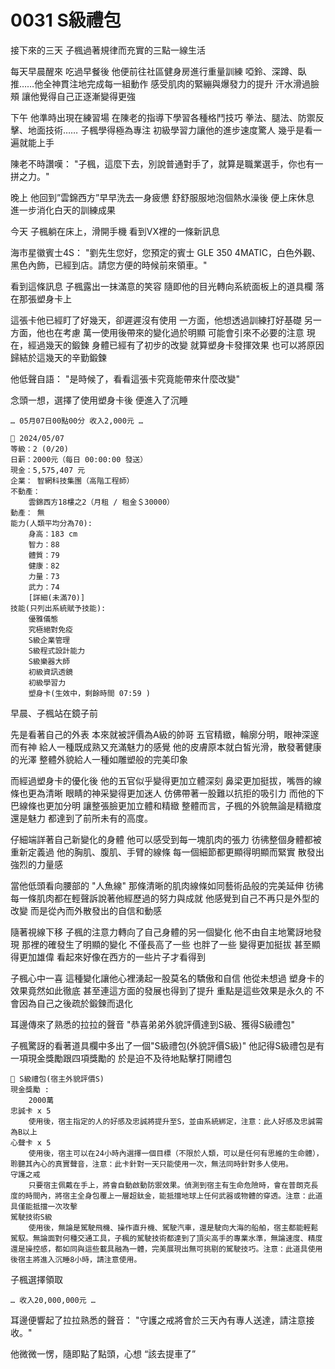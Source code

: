 # 0031 S級禮包

接下來的三天
子楓過著規律而充實的三點一線生活

每天早晨醒來
吃過早餐後
他便前往社區健身房進行重量訓練
啞鈴、深蹲、臥推……他全神貫注地完成每一組動作
感受肌肉的緊繃與爆發力的提升
汗水滑過臉頰
讓他覺得自己正逐漸變得更強

下午
他準時出現在練習場
在陳老的指導下學習各種格鬥技巧
拳法、腿法、防禦反擊、地面技術……
子楓學得極為專注
初級學習力讓他的進步速度驚人
幾乎是看一遍就能上手

陳老不時讚嘆：
"子楓，這麼下去，別說普通對手了，就算是職業選手，你也有一拼之力。"

晚上
他回到”雲錦西方”早早洗去一身疲憊
舒舒服服地泡個熱水澡後
便上床休息
進一步消化白天的訓練成果

今天
子楓躺在床上，滑開手機
看到VX裡的一條新訊息

海市星徽賓士4S：
"劉先生您好，您預定的賓士 GLE 350 4MATIC，白色外觀、黑色內飾，已經到店。請您方便的時候前來領車。"

看到這條訊息
子楓露出一抹滿意的笑容
隨即他的目光轉向系統面板上的道具欄
落在那張塑身卡上

這張卡他已經盯了好幾天，卻遲遲沒有使用
一方面，他想透過訓練打好基礎
另一方面，他也在考慮
萬一使用後帶來的變化過於明顯
可能會引來不必要的注意
現在，經過幾天的鍛鍊
身體已經有了初步的改變
就算塑身卡發揮效果
也可以將原因歸結於這幾天的辛勤鍛鍊

他低聲自語：
"是時候了，看看這張卡究竟能帶來什麼改變"

念頭一想，選擇了使用塑身卡後
便進入了沉睡

`… 05月07日00點00分 收入2,000元 …`

```
📰 2024/05/07
等級：2 (0/20)
日薪：2000元（每日 00:00:00 發送）
現金：5,575,407 元
企業： 智網科技集團（高階工程師）
不動產：
    雲錦西方18樓之2（月租 / 租金＄30000）
動產： 無
能力(人類平均分為70):
    身高：183 cm
    智力：88
    體質：79
    健康：82
    力量：73
    武力：74
    [詳細(未滿70)]
技能(只列出系統賦予技能):
    優雅儀態
    究極絕對免疫
    S級企業管理
    S級程式設計能力
    S級樂器大師
    初級資訊透鏡
    初級學習力
    塑身卡(生效中，剩餘時間 07:59 )
```

早晨、子楓站在鏡子前

先是看著自己的外表
本來就被評價為A級的帥哥
五官精緻，輪廓分明，眼神深邃而有神
給人一種既成熟又充滿魅力的感覺
他的皮膚原本就白皙光滑，散發著健康的光澤
整體外貌給人一種如雕塑般的完美印象

而經過塑身卡的優化後
他的五官似乎變得更加立體深刻
鼻梁更加挺拔，嘴唇的線條也更為清晰
眼睛的神采變得更加迷人
仿佛帶著一股難以抗拒的吸引力
而他的下巴線條也更加分明
讓整張臉更加立體和精緻
整體而言，子楓的外貌無論是精緻度還是魅力
都達到了前所未有的高度。

仔細端詳著自己新變化的身體
他可以感受到每一塊肌肉的張力
彷彿整個身體都被重新定義過
他的胸肌、腹肌、手臂的線條
每一個細節都更顯得明顯而緊實
散發出強烈的力量感

當他低頭看向腰部的 "人魚線"
那條清晰的肌肉線條如同藝術品般的完美延伸
彷彿每一條肌肉都在輕聲訴說著他經歷過的努力與成就
他感覺到自己不再只是外型的改變
而是從內而外散發出的自信和動感

隨著視線下移
子楓的注意力轉向了自己身體的另一個變化
他不由自主地驚訝地發現
那裡的確發生了明顯的變化
不僅長高了一些
也胖了一些
變得更加挺拔
甚至顯得更加雄偉
看起來好像在西方的一些片子才看得到

子楓心中一喜
這種變化讓他心裡湧起一股莫名的驕傲和自信
他從未想過
塑身卡的效果竟然如此徹底
甚至連這方面的發展也得到了提升
重點是這些效果是永久的
不會因為自己之後疏於鍛鍊而退化

耳邊傳來了熟悉的拉拉的聲音
"恭喜弟弟外貌評價達到S級、獲得S級禮包"

子楓驚訝的看著道具欄中多出了一個"S級禮包(外貌評價S級)"
他記得S級禮包是有一項現金獎勵跟四項獎勵的
於是迫不及待地點擊打開禮包

```
🎁 S級禮包(宿主外貌評價S)
現金獎勵 : 
    2000萬
忠誠卡 x 5  
    使用後，宿主指定的人的好感及忠誠將提升至S，並由系統綁定，注意：此人好感及忠誠需為B以上
心聲卡 x 5 
    使用後，宿主可以在24小時內選擇一個目標（不限於人類，可以是任何有思維的生命體），聆聽其內心的真實聲音，注意：此卡針對一天只能使用一次，無法同時針對多人使用。
守護之戒 
    只要宿主佩戴在手上，將會自動啟動防禦效果。偵測到宿主有生命危險時，會在普朗克長度的時間內，將宿主全身包覆上一層超鈦金，能抵擋地球上任何武器或物體的穿透。注意：此道具僅能抵擋一次攻擊
駕駛技術S級
    使用後，無論是駕駛飛機、操作直升機、駕駛汽車，還是駛向大海的船舶，宿主都能輕鬆駕馭。無論面對何種交通工具，子楓的駕駛技術都達到了頂尖高手的專業水準，無論速度、精度還是操控感，都如同與這些載具融為一體，完美展現出無可挑剔的駕駛技巧。注意：此道具使用後宿主將進入沉睡8小時，請注意使用。
```

子楓選擇領取

`… 收入20,000,000元 …`

耳邊便響起了拉拉熟悉的聲音：
"守護之戒將會於三天內有專人送達，請注意接收。"

他微微一愣，隨即點了點頭，心想
“該去提車了”